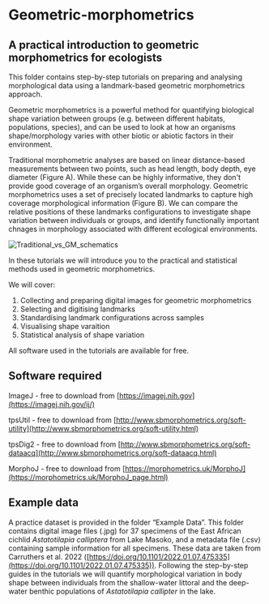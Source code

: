 
# Geometric-morphometrics
## A practical introduction to geometric morphometrics for ecologists

This folder contains step-by-step tutorials on preparing and analysing morphological data using a landmark-based geometric morphometrics approach.

Geometric morphometrics is a powerful method for quantifying biological shape variation between groups (e.g. between different habitats, populations, species), and can be used to look at how an organisms shape/morphology varies with other biotic or abiotic factors in their environment.

Traditional morphometric analyses are based on linear distance-based measurements between two points, such as head length, body depth, eye diameter (Figure A). While these can be highly informative, they don't provide good coverage of an organism’s overall morphology. Geometric morphometrics uses a set of precisely located landmarks to capture high coverage morphological information (Figure B). We can compare the relative positions of these landmarks configurations to investigate shape variation between individuals or groups, and identify functionally important chnages in morphology associated with different ecological environments.

![Traditional_vs_GM_schematics](https://user-images.githubusercontent.com/74772641/195985251-065f05f4-004a-4f84-815b-b7f88ea27d04.jpg)


In these tutorials we will introduce you to the practical and statistical methods used in geometric morphometrics. 

We will cover:

1.	Collecting and preparing digital images for geometric morphometrics
2.	Selecting and digitising landmarks
3.	Standardising landmark configurations across samples
4.	Visualising shape varaition
5.	Statistical analysis of shape variation

All software used in the tutorials are available for free.

## Software required

ImageJ - free to download from [https://imagej.nih.gov](https://imagej.nih.gov/ij/)

tpsUtil - free to download from [http://www.sbmorphometrics.org/soft-utility](http://www.sbmorphometrics.org/soft-utility.html)

tpsDig2 - free to download from [http://www.sbmorphometrics.org/soft-dataacq](http://www.sbmorphometrics.org/soft-dataacq.html)

MorphoJ - free to download from [https://morphometrics.uk/MorphoJ](https://morphometrics.uk/MorphoJ_page.html)


## Example data

A practice dataset is provided in the folder “Example Data”. This folder contains digital image files (.jpg) for 37 specimens of the East African cichlid *Astatotilapia calliptera* from Lake Masoko, and a metadata file (.csv) containing sample information for all specimens. These data are taken from Carruthers et al. 2022 ([https://doi.org/10.1101/2022.01.07.475335](https://doi.org/10.1101/2022.01.07.475335)). Following the step-by-step guides in the tutorials we will quantify morphological variation in body shape between individuals from the shallow-water littoral and the deep-water benthic populations of *Astatotilapia callipter* in the lake.


